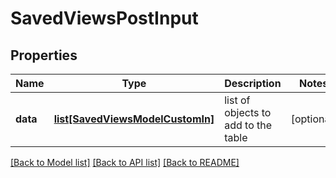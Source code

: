 # SavedViewsPostInput

## Properties
Name | Type | Description | Notes
------------ | ------------- | ------------- | -------------
**data** | [**list[SavedViewsModelCustomIn]**](SavedViewsModelCustomIn.md) | list of objects to add to the table | [optional] 

[[Back to Model list]](../README.md#documentation-for-models) [[Back to API list]](../README.md#documentation-for-api-endpoints) [[Back to README]](../README.md)


